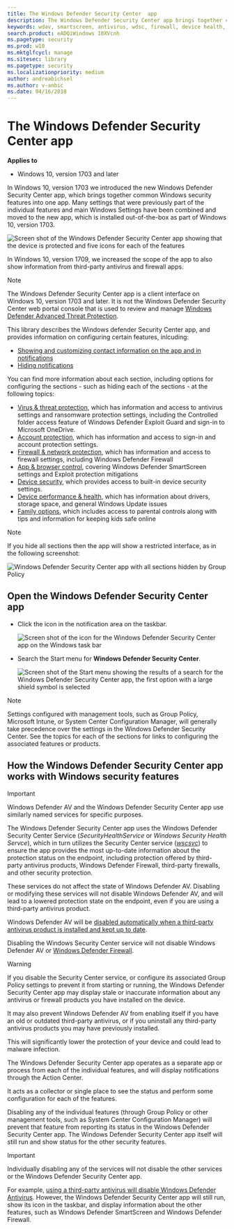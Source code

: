 ```yaml
---
title: The Windows Defender Security Center  app
description: The Windows Defender Security Center app brings together common Windows security features into one place
keywords: wdav, smartscreen, antivirus, wdsc, firewall, device health, performance, Edge, browser, family, parental options, security, windows
search.product: eADQiWindows 10XVcnh
ms.pagetype: security
ms.prod: w10
ms.mktglfcycl: manage
ms.sitesec: library
ms.pagetype: security
ms.localizationpriority: medium
author: andreabichsel
ms.author: v-anbic
ms.date: 04/16/2018
---
```






# The Windows Defender Security Center app

**Applies to**

- Windows 10, version 1703 and later




In Windows 10, version 1703 we introduced the new Windows Defender Security Center app, which brings together common Windows security features into one app. Many settings that were previously part of the individual features and main Windows Settings have been combined and moved to the new app, which is installed out-of-the-box as part of Windows 10, version 1703. 


![Screen shot of the Windows Defender Security Center app showing that the device is protected and five icons for each of the features](images/security-center-home.png)



In Windows 10, version 1709, we increased the scope of the app to also show information from third-party antivirus and firewall apps.

>[!NOTE]
>The Windows Defender Security Center app is a client interface on Windows 10, version 1703 and later. It is not the Windows Defender Security Center web portal console that is used to review and manage [Windows Defender Advanced Threat Protection](https://docs.microsoft.com/en-us/windows/threat-protection/windows-defender-atp/windows-defender-advanced-threat-protection).

This library describes the Windows defender Security Center app, and provides information on configuring certain features, inlcuding:

<a id="customize-notifications-from-the-windows-defender-security-center"></a>
- [Showing and customizing contact information on the app and in notifications](wdsc-customize-contact-information.md)
- [Hiding notifications](wdsc-hide-notifications.md)

You can find more information about each section, including options for configuring the sections - such as hiding each of the sections - at the following topics:


- [Virus & threat protection](wdsc-virus-threat-protection.md), which has information and access to antivirus settings and ransomware protection settings, including the Controlled folder access feature of Windows Defender Exploit Guard and sign-in to Microsoft OneDrive.
- [Account protection](wdsc-account-protection.md), which has information and access to sign-in and account protection settings.
- [Firewall & network protection](wdsc-firewall-network-protection.md), which has information and access to firewall settings, including Windows Defender Firewall
- [App & browser control](wdsc-app-browser-control.md), covering Windows Defender SmartScreen settings and Exploit protection mitigations
- [Device security](wdsc-device-security.md), which provides access to built-in device security settings.
- [Device performance & health](wdsc-device-performance-health.md), which has information about drivers, storage space, and general Windows Update issues
- [Family options](wdsc-family-options.md), which includes access to parental controls along with tips and information for keeping kids safe online


>[!NOTE]
>If you hide all sections then the app will show a restricted interface, as in the following screenshot:
>  
>![Windows Defender Security Center app with all sections hidden by Group Policy](images/wdsc-all-hide.png)





## Open the Windows Defender Security Center app
- Click the icon in the notification area on the taskbar.

    ![Screen shot of the icon for the Windows Defender Security Center app on the Windows task bar](images/security-center-taskbar.png)
- Search the Start menu for **Windows Defender Security Center**.

    ![Screen shot of the Start menu showing the results of a search for the Windows Defender Security Center app, the first option with a large shield symbol is selected](images/security-center-start-menu.png)


> [!NOTE]
> Settings configured with management tools, such as Group Policy, Microsoft Intune, or System Center Configuration Manager, will generally take precedence over the settings in the Windows Defender Security Center. See the topics for each of the sections for links to configuring the associated features or products.



## How the Windows Defender Security Center app works with Windows security features


>[!IMPORTANT]
>Windows Defender AV and the Windows Defender Security Center app use similarly named services for specific purposes.  
>  
>The Windows Defender Security Center app uses the Windows Defender Security Center Service (*SecurityHealthService* or *Windows Security Health Servce*), which in turn utilizes the Security Center service ([*wscsvc*](https://technet.microsoft.com/en-us/library/bb457154.aspx#EDAA)) to ensure the app provides the most up-to-date information about the protection status on the endpoint, including protection offered by third-party antivirus products, Windows Defender Firewall, third-party firewalls, and other security protection.  
>  
>These services do not affect the state of Windows Defender AV. Disabling or modifying these services will not disable Windows Defender AV, and will lead to a lowered protection state on the endpoint, even if you are using a third-party antivirus product.  
>  
>Windows Defender AV will be [disabled automatically when a third-party antivirus product is installed and kept up to date](../windows-defender-antivirus/windows-defender-antivirus-compatibility.md).
>  
>Disabling the Windows Security Center service will not disable Windows Defender AV or [Windows Defender Firewall](https://docs.microsoft.com/en-us/windows/access-protection/windows-firewall/windows-firewall-with-advanced-security).  

> [!WARNING] 
> If you disable the Security Center service, or configure its associated Group Policy settings to prevent it from starting or running, the Windows Defender Security Center app may display stale or inaccurate information about any antivirus or firewall products you have installed on the device.  
>  
>It may also prevent Windows Defender AV from enabling itself if you have an old or outdated third-party antivirus, or if you uninstall any third-party antivirus products you may have previously installed. 
>  
>This will significantly lower the protection of your device and could lead to malware infection. 

The Windows Defender Security Center app operates as a separate app or process from each of the individual features, and will display notifications through the Action Center. 

It acts as a collector or single place to see the status and perform some configuration for each of the features.

Disabling any of the individual features (through Group Policy or other management tools, such as System Center Configuration Manager) will prevent that feature from reporting its status in the Windows Defender Security Center app. The Windows Defender Security Center app itself will still run and show status for the other security features.

> [!IMPORTANT] 
> Individually disabling any of the services will not disable the other services or the Windows Defender Security Center app.

For example, [using a third-party antivirus will disable Windows Defender Antivirus](https://docs.microsoft.com/en-us/windows/threat-protection/windows-defender-antivirus/windows-defender-antivirus-compatibility). However, the Windows Defender Security Center app will still run, show its icon in the taskbar, and display information about the other features, such as Windows Defender SmartScreen and Windows Defender Firewall.















